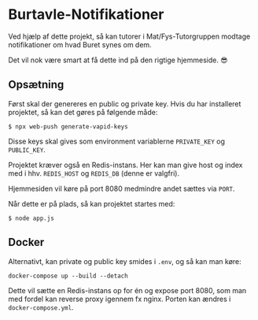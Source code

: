 # Burtavle-Notifikationer
Ved hjælp af dette projekt, så kan tutorer i Mat/Fys-Tutorgruppen modtage notifikationer
om hvad Buret synes om dem.

Det vil nok være smart at få dette ind på den rigtige hjemmeside. :sunglasses:

## Opsætning
Først skal der genereres en public og private key. Hvis du har installeret projektet,
så kan det gøres på følgende måde:

```
$ npx web-push generate-vapid-keys
```

Disse keys skal gives som environment variablerne `PRIVATE_KEY` og `PUBLIC_KEY`.

Projektet kræver også en Redis-instans. Her kan man give host og index med i
hhv. `REDIS_HOST` og `REDIS_DB` (denne er valgfri).

Hjemmesiden vil køre på port 8080 medmindre andet sættes via `PORT`.

Når dette er på plads, så kan projektet startes med:
```
$ node app.js
```

## Docker
Alternativt, kan private og public key smides i `.env`, og så kan man køre:

```
docker-compose up --build --detach
```

Dette vil sætte en Redis-instans op for én og expose port 8080, som man med 
fordel kan reverse proxy igennem fx nginx. Porten kan ændres i `docker-compose.yml`.
